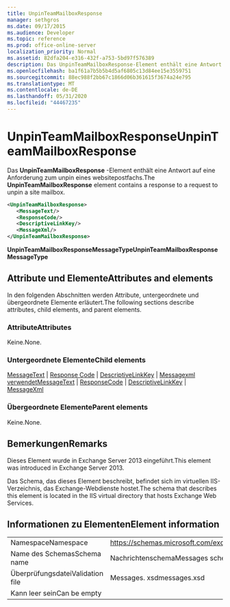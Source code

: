 ```yaml
---
title: UnpinTeamMailboxResponse
manager: sethgros
ms.date: 09/17/2015
ms.audience: Developer
ms.topic: reference
ms.prod: office-online-server
localization_priority: Normal
ms.assetid: 82dfa204-e316-432f-a753-5bd97f576389
description: Das UnpinTeamMailboxResponse-Element enthält eine Antwort auf eine Anforderung zum unpin eines websitepostfachs.
ms.openlocfilehash: ba1f61a7b5b5b4d5af6805c13d84ee15e3559751
ms.sourcegitcommit: 88ec988f2bb67c1866d06b361615f3674a24e795
ms.translationtype: MT
ms.contentlocale: de-DE
ms.lasthandoff: 05/31/2020
ms.locfileid: "44467235"
---
```

# <a name="unpinteammailboxresponse"></a><span data-ttu-id="2f78b-103">UnpinTeamMailboxResponse</span><span class="sxs-lookup"><span data-stu-id="2f78b-103">UnpinTeamMailboxResponse</span></span>

<span data-ttu-id="2f78b-104">Das **UnpinTeamMailboxResponse** -Element enthält eine Antwort auf eine Anforderung zum unpin eines websitepostfachs.</span><span class="sxs-lookup"><span data-stu-id="2f78b-104">The **UnpinTeamMailboxResponse** element contains a response to a request to unpin a site mailbox.</span></span> 
  
```XML
<UnpinTeamMailboxResponse>
   <MessageText/>
   <ResponseCode/>
   <DescriptiveLinkKey/>
   <MessageXml/>
</UnpinTeamMailboxResponse>
```

 <span data-ttu-id="2f78b-105">**UnpinTeamMailboxResponseMessageType**</span><span class="sxs-lookup"><span data-stu-id="2f78b-105">**UnpinTeamMailboxResponseMessageType**</span></span>
## <a name="attributes-and-elements"></a><span data-ttu-id="2f78b-106">Attribute und Elemente</span><span class="sxs-lookup"><span data-stu-id="2f78b-106">Attributes and elements</span></span>

<span data-ttu-id="2f78b-107">In den folgenden Abschnitten werden Attribute, untergeordnete und übergeordnete Elemente erläutert.</span><span class="sxs-lookup"><span data-stu-id="2f78b-107">The following sections describe attributes, child elements, and parent elements.</span></span>
  
### <a name="attributes"></a><span data-ttu-id="2f78b-108">Attribute</span><span class="sxs-lookup"><span data-stu-id="2f78b-108">Attributes</span></span>

<span data-ttu-id="2f78b-109">Keine.</span><span class="sxs-lookup"><span data-stu-id="2f78b-109">None.</span></span>
  
### <a name="child-elements"></a><span data-ttu-id="2f78b-110">Untergeordnete Elemente</span><span class="sxs-lookup"><span data-stu-id="2f78b-110">Child elements</span></span>

<span data-ttu-id="2f78b-111">[MessageText](messagetext.md)  |  [Response Code](responsecode.md)  |  [DescriptiveLinkKey](descriptivelinkkey.md)  |  [Messagexml verwendet](messagexml.md)</span><span class="sxs-lookup"><span data-stu-id="2f78b-111">[MessageText](messagetext.md) | [ResponseCode](responsecode.md) | [DescriptiveLinkKey](descriptivelinkkey.md) | [MessageXml](messagexml.md)</span></span>
  
### <a name="parent-elements"></a><span data-ttu-id="2f78b-112">Übergeordnete Elemente</span><span class="sxs-lookup"><span data-stu-id="2f78b-112">Parent elements</span></span>

<span data-ttu-id="2f78b-113">Keine.</span><span class="sxs-lookup"><span data-stu-id="2f78b-113">None.</span></span>
  
## <a name="remarks"></a><span data-ttu-id="2f78b-114">Bemerkungen</span><span class="sxs-lookup"><span data-stu-id="2f78b-114">Remarks</span></span>

<span data-ttu-id="2f78b-115">Dieses Element wurde in Exchange Server 2013 eingeführt.</span><span class="sxs-lookup"><span data-stu-id="2f78b-115">This element was introduced in Exchange Server 2013.</span></span>
  
<span data-ttu-id="2f78b-116">Das Schema, das dieses Element beschreibt, befindet sich im virtuellen IIS-Verzeichnis, das Exchange-Webdienste hostet.</span><span class="sxs-lookup"><span data-stu-id="2f78b-116">The schema that describes this element is located in the IIS virtual directory that hosts Exchange Web Services.</span></span>
  
## <a name="element-information"></a><span data-ttu-id="2f78b-117">Informationen zu Elementen</span><span class="sxs-lookup"><span data-stu-id="2f78b-117">Element information</span></span>

|||
|:-----|:-----|
|<span data-ttu-id="2f78b-118">Namespace</span><span class="sxs-lookup"><span data-stu-id="2f78b-118">Namespace</span></span>  <br/> |https://schemas.microsoft.com/exchange/services/2006/messages  <br/> |
|<span data-ttu-id="2f78b-119">Name des Schemas</span><span class="sxs-lookup"><span data-stu-id="2f78b-119">Schema name</span></span>  <br/> |<span data-ttu-id="2f78b-120">Nachrichtenschema</span><span class="sxs-lookup"><span data-stu-id="2f78b-120">Messages schema</span></span>  <br/> |
|<span data-ttu-id="2f78b-121">Überprüfungsdatei</span><span class="sxs-lookup"><span data-stu-id="2f78b-121">Validation file</span></span>  <br/> |<span data-ttu-id="2f78b-122">Messages. xsd</span><span class="sxs-lookup"><span data-stu-id="2f78b-122">messages.xsd</span></span>  <br/> |
|<span data-ttu-id="2f78b-123">Kann leer sein</span><span class="sxs-lookup"><span data-stu-id="2f78b-123">Can be empty</span></span>  <br/> ||
   

